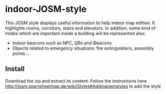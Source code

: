 # indoor-JOSM-style
This JOSM style displays useful information to help indoor map edition. It highlights rooms, corridors, stairs and elevators. In addition, some kind of nodes which are important inside a building will be represented also: 

- Indoor beacons such as NFC, QRs and iBeacons
- Objects related to emergency situations: fire extinguishers, assembly points...

## Install
Download the zip and extract its content. Follow the instructions here http://josm.openstreetmap.de/wiki/Styles#Addingownstyles to add the style
